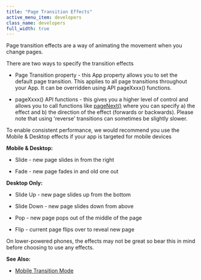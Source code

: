 ```yaml
---
title: "Page Transition Effects"
active_menu_item: developers
class_name: developers
full_width: true
---
```



Page transition effects are a way of animating the movement when you change pages.

There are two ways to specify the transition effects

 - Page Transition property - this App property allows you to set the default page transition. This applies to all page transitions throughout your App. It can be overridden using API pageXxxx() functions.

 - pageXxxx() API functions - this gives you a higher level of control and allows you to call functions like [pageNext()](../../scripting-apis/client-api/page-functions/pagenext) where you can specify a) the effect and b) the direction of the effect (forwards or backwards). Please note that using 'reverse' transitions can sometimes be slightly slower.

To enable consistent performance, we would recommend you use the Mobile & Desktop effects if your app is targeted for mobile devices

**Mobile & Desktop:**

 - Slide - new page slides in from the right

 - Fade - new page fades in and old one out

**Desktop Only:**

 - Slide Up - new page slides up from the bottom

 - Slide Down - new page slides down from above

 - Pop - new page pops out of the middle of the page

 - Flip - current page flips over to reveal new page

On lower-powered phones, the effects may not be great so bear this in mind before choosing to use any effects.

**See Also:**

 - [Mobile Transition Mode](mobile-transition-mode.htm)

